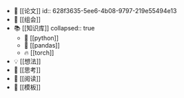 - 📃 [[论文]]
  id:: 628f3635-5ee6-4b08-9797-219e55494e13
- 💾 [[组会]]
- 📚 [[知识库]]
  collapsed:: true
	- 🐍 [[python]]
	- 🐼 [[pandas]]
	- 🔥 [[torch]]
- 💡   [[想法]]
- 🌟 [[思考]]
- 📖 [[阅读]]
- 📐 [[模板]]